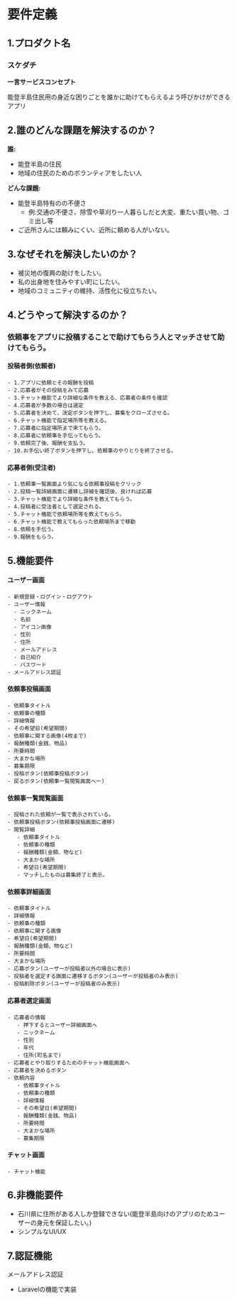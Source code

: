 # 要件定義

## 1.プロダクト名

### スケダチ
**一言サービスコンセプト**

能登半島住民用の身近な困りごとを誰かに助けてもらえるよう呼びかけができるアプリ

## 2.誰のどんな課題を解決するのか？
**誰:**
- 能登半島の住民
- 地域の住民のためのボランティアをしたい人

**どんな課題:**
- 能登半島特有のの不便さ
   - 例:交通の不便さ、除雪や草刈り一人暮らしだと大変、重たい買い物、ゴミ出し等 
- ご近所さんには頼みにくい、近所に頼める人がいない。

## 3.なぜそれを解決したいのか？  
- 被災地の復興の助けをしたい。  
- 私の出身地を住みやすい町にしたい。
- 地域のコミュニティの維持、活性化に役立ちたい。

## 4.どうやって解決するのか？

### 依頼事をアプリに投稿することで助けてもらう人とマッチさせて助けてもらう。

   #### 投稿者側(依頼者)
    - 1.アプリに依頼とその報酬を投稿
    - 2.応募者がその投稿をみて応募
    - 3.チャット機能でより詳細な条件を教える、応募者の条件を確認
    - 4.応募者が多数の場合は選定
    - 5.応募者を決めて、決定ボタンを押下し、募集をクローズさせる。
    - 6.チャット機能で指定場所等を教える。
    - 7.応募者に指定場所まで来てもらう。
    - 8.応募者に依頼事を手伝ってもらう。
    - 9.依頼完了後、報酬を支払う。
    - 10.お手伝い終了ボタンを押下し、依頼事のやりとりを終了させる。

   #### 応募者側(受注者)
    - 1.依頼事一覧画面より気になる依頼事投稿をクリック
    - 2.投稿一覧詳細画面に遷移し詳細を確認後、良ければ応募
    - 3.チャット機能でより詳細な条件を教えてもらう。
    - 4.投稿者に受注者として選定される。
    - 5.チャット機能で依頼場所等を教えてもらう。
    - 6.チャット機能で教えてもらった依頼場所まで移動
    - 8.依頼を手伝う。
    - 9.報酬をもらう。

## 5.機能要件

#### ユーザー画面
    - 新規登録・ログイン・ログアウト
    - ユーザー情報
      - ニックネーム
      - 名前
      - アイコン画像
      - 性別
      - 住所
      - メールアドレス
      - 自己紹介
      - パスワード
    - メールアドレス認証
     
#### 依頼事投稿画面
    - 依頼事タイトル
    - 依頼事の種類
    - 詳細情報
    - その希望日(希望期間)
    - 依頼事に関する画像(4枚まで)
    - 報酬種類(金銭、物品)
    - 所要時間
    - 大まかな場所
    - 募集期限
    - 投稿ボタン(依頼事投稿ボタン)
    - 戻るボタン(依頼事一覧閲覧画面へー)

#### 依頼事一覧閲覧画面
    - 投稿された依頼が一覧で表示されている。
    - 依頼事投稿ボタン(依頼事投稿画面に遷移)
    - 閲覧詳細
       - 依頼事タイトル
       - 依頼事の種類
       - 報酬種類(金額、物など)
       - 大まかな場所
       - 希望日(希望期間)
       - マッチしたものは募集終了と表示。

#### 依頼事詳細画面
    - 依頼事タイトル
    - 詳細情報
    - 依頼事の種類
    - 依頼事に関する画像
    - 希望日(希望期間)
    - 報酬種類(金額、物など)
    - 所要時間
    - 大まかな場所
    - 応募ボタン(ユーザーが投稿者以外の場合に表示)
    - 投稿者を選定する画面に遷移するボタン(ユーザーが投稿者のみ表示)
    - 投稿削除ボタン(ユーザーが投稿者のみ表示)

#### 応募者選定画面
    - 応募者の情報
       - 押下するとユーザー詳細画面へ
       - ニックネーム
       - 性別
       - 年代
       - 住所(町名まで)
    - 応募者とやり取りするためのチャット機能画面へ
    - 応募者を決めるボタン
    - 依頼内容
       - 依頼事タイトル
       - 依頼事の種類
       - 詳細情報
       - その希望日(希望期間)
       - 報酬種類(金銭、物品)
       - 所要時間
       - 大まかな場所
       - 募集期限
   
#### チャット画面
    - チャット機能
    
## 6.非機能要件
- 石川県に住所がある人しか登録できない(能登半島向けのアプリのためユーザーの身元を保証したい。)
- シンプルなUI/UX

## 7.認証機能
メールアドレス認証
   - Laravelの機能で実装

